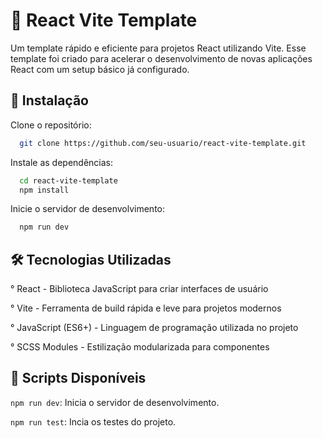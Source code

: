 
# 🌟 React Vite Template

Um template rápido e eficiente para projetos React utilizando Vite. Esse template foi criado para acelerar o desenvolvimento de novas aplicações React com um setup básico já configurado.

## 🚀 Instalação

Clone o repositório:
```bash
  git clone https://github.com/seu-usuario/react-vite-template.git
```
Instale as dependências:
```bash
  cd react-vite-template
  npm install
```
Inicie o servidor de desenvolvimento: 
```bash
  npm run dev
```
## 🛠 Tecnologias Utilizadas

° React - Biblioteca JavaScript para criar interfaces de usuário

° Vite - Ferramenta de build rápida e leve para projetos modernos

° JavaScript (ES6+) - Linguagem de programação utilizada no projeto

° SCSS Modules - Estilização modularizada para componentes
## 📜 Scripts Disponíveis

`npm run dev`: Inicia o servidor de desenvolvimento.

`npm run test`: Incia os testes do projeto. 